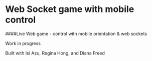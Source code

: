 Web Socket game with mobile control
==================

####Live Web game - control with mobile orientation &amp; web sockets

Work in progress

Built with Isi Azu, Regina Hong, and Diana Freed


